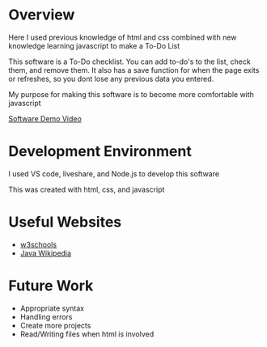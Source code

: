 # Overview

Here I used previous knowledge of html and css combined with new knowledge learning javascript to make a To-Do List

This software is a To-Do checklist. You can add to-do's to the list, check them, and remove them. It also has a save function for when the page exits or refreshes, so you dont lose any previous data you entered.

My purpose for making this software is to become more comfortable with javascript

[Software Demo Video](https://youtu.be/5rFOo2_XKVU)

# Development Environment

I used VS code, liveshare, and Node.js to develop this software

This was created with html, css, and javascript

# Useful Websites

- [w3schools](https://www.w3schools.com/java/default.asp)
- [Java Wikipedia](https://en.wikipedia.org/wiki/Java_(programming_language))

# Future Work

- Appropriate syntax
- Handling errors
- Create more projects
- Read/Writing files when html is involved